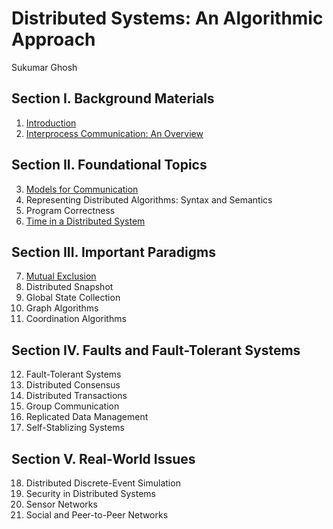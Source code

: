 # Distributed Systems: An Algorithmic Approach

Sukumar Ghosh

## Section I. Background Materials

1. [Introduction](01.Introduction.md)
2. [Interprocess Communication: An Overview](02.Interprocess_Communication.md)

## Section II. Foundational Topics

3. [Models for Communication](03.Models_for_Communication.md)
4. Representing Distributed Algorithms: Syntax and Semantics
5. Program Correctness
6. [Time in a Distributed System](06.Time.md)

## Section III. Important Paradigms

7. [Mutual Exclusion](07.Mutual_Exclusion.md)
8. Distributed Snapshot
9. Global State Collection
10. Graph Algorithms
11. Coordination Algorithms

## Section IV. Faults and Fault-Tolerant Systems

12. Fault-Tolerant Systems
13. Distributed Consensus
14. Distributed Transactions
15. Group Communication
16. Replicated Data Management
17. Self-Stablizing Systems

## Section V. Real-World Issues

18. Distributed Discrete-Event Simulation
19. Security in Distributed Systems
20. Sensor Networks
21. Social and Peer-to-Peer Networks
